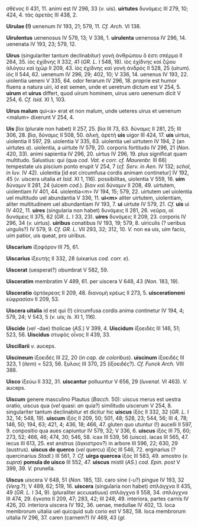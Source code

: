 σθένος II 431, 11. animi est IV 296, 33 (*v.* uis). **uirtutes**
δυνάμεις III 279, 10; 424, 4. τὰς ἀρετάς III 438, 2.

**Uirulae (!)** uenenum IV 193, 21; 579, 11. *Cf. Arch.* VI 138.

**Uirulentus** uenenosus IV 579, 13; V 336, 1. **uirulenta** uenenosa IV
296, 14. uenenata IV 193, 23; 579, 12.

**Uirus** (singulariter tantum declinabitur) γονὴ ἀνθρώπου ὅ ἐστι σπέρμα
II 264, 35. ἰὸς ἐχίδνης II 332, 41 (*GR. L.* I 548, 18). ἰὸς ἐχίδνης καὶ
ζῷου ἀλόγου καὶ ἰχώρ II 209, 43. ἰὸς ἐχίδνης καὶ γονὴ ἀνδρός II 528, 25
(uirum). ἰός II 544, 62. uenenum IV 296, 29; 402, 10; V 336, 14. uenenus
IV 193, 22. uiolentia ueneni V 335, 64. odor ferarum IV 296, 18. proprie
est humor fluens a natura uiri, id est semen, unde et ueretrum dictum
est V 254, 5. **uirum** et **uirus** differt, quod uirum hominem, uirus
uero uenenum dicit V 254, 6. *Cf. Isid.* XI 1, 103.

**Uirus malum** qui\<a\> erat et non malum, unde ueteres uirus et
uenenum \<malum\> dixerunt V 254, 4.

**Uis** βία (plurale non habet) II 257, 25. βία III 73, 63. δύναμις II
281, 25; III 306, 28. βία, δύναμις II 508, 50. ἀλκή, ἀρετή **uis** uigor
III 424, 17. **uis** uirtus, uiolentia II 597, 29. uiolentia V 335, 63.
uiolentia uel uirtutem IV 194, 2 (an uirtutes *a*). uiolentia, a uirtute
IV 579, 20. corporis fortitudo IV 296, 21 (*Non.* 420, 33). animi
sapientia IV 296, 20. uirtus IV 296, 19. plus significat quam multitudo.
Salustius: qui (qua *cod. Vat. e corr. cf. Maurenbr.* III 66) tempestate
uis piscium ponto erupit V 254, 7 (*cf. Serv. in Aen.* IV 132; *schol,
in Iuv.* IV 42). uiolentia [id est circumfusa cordis animam
continetur] IV 192, 45 (*v.* uiscera uitalia *et Isid.* XI 1, 116).
possibilitas, uiolentia V 559, 16. **uim** δύναμιν II 281, 24 (uicem
*cod.*). βίαν καὶ δύναμιν II 208, 49. uirtutem, uiolentiam IV 401, 44.
uiolentia\<m\> IV 194, 15; 579, 22. uirtutem uel uiolentia uel multitudo
uel abundantia V 336, 11. **ui\<m\>** aliter uirtutem, uiolentiam,
aliter multitudinem uel abundantiam IV 193, 7. **ui** uirtute IV 579,
21. *Cf.* **uis** ui IV 402, 11. **uires** (singularia non habet)
δυνάμεις II 281, 26. νεῦρα, αἱ δυνάμεις II 375, 62 (*GR. L.* I 33, 23).
**uires** δυνάμεις II 209, 23. corporis IV 296, 34 (*v.* uirtus).
**uiribus** conatibus IV 193, 19; 579, 8. uiriculis (? ueribus
uirgulis?) IV 579, 9. *Cf. GR. L.* VII 293, 32; 312, 10. *V.* non ea
uis, uim facio, uim patior, uis queat, pro uiribus.

**Uiscarium** ἰξοφόρον III 75, 61.

**Uiscarius** ἰξευτής II 332, 28 (uixarius *cod. corr. e*).

**Uiscerat** (uesperat?) obumbrat V 582, 59.

**Uisceratim** membratim V 489, 61. per uiscera V 648, 43 (*Non.* 183,
19).

**Uisceratio** ἀρτόκρεας II 209, 48. διανομὴ κρέως II 273, 5.
**uiscerationeni** εὐφρασίαν II 209, 53.

**Uiscera uitalia** id est qui (!) circumfusa cordis anima continetur IV
194, 4; 579, 24; V 543, 5 (*v.* uis; *Is.* XI 1, 116).

**Uiscide** (*vel* -dae) tholicae (*AS.*) V 399, 4. **Uiscidum**
ἰξοειδές III 146, 51; 523, 56. **Uiscidus** στυφὸς οἶνος II 439, 33.

**Uiscillarii** *v.* auceps.

**Uiscineum** ἰξοειδές III 22, 20 (*in cap. de coloribus*). **uiscinum**
ἰξοειδές III 323, 1 (*item*) = 523, 56. ξυλοις III 370, 25 (ἰξοειδές?).
*Cf. Funck Arch.* VIII 388.

**Uisco** ἰξεύω II 332, 31. **uiscantur** polluuntur V 656, 29
(*luvenal.* VI 463). *V.* auceps.

**Uiscum** genere masculino Plautus (*Bacch.* 50): uiscus merus est
uestra oratio, uiscus qua (*vel* quasi: *an* quia?) similitudo uiscerum
V 254, 8. singulariter tantum declinabitur et dicitur hic **uiscus**
ἰξός II 332, 32 (*GR. L.* I 32, 14; 548, 19). **uiscum** ἰξός II 209,
50; 501, 48; 528, 23; 544, 56; III 4, 78; 146, 50; 194, 63; 421, 4; 436,
18; 466, 47. gluten quo utuntur (!) aucelli II 597, 9. conpositio qua
aues capiuntur IV 579, 32; V 336, 6. **uiscus** ἰξός III 75, 60; 273,
52; 466, 46; 474, 30; 546, 58. icax III 539, 56 (uisco). iacas III 565,
47. iecus III 613, 25. est anstrus (ἄγκιστρον?) in arbore III 596, 22;
630, 29 (austrus). **uiscus de querco** (*vel* quercu) ἰξός III 546, 72.
erginarius (? quercinarius *Stadl.*) III 561, 7. *Cf.* **uirga quercea**
ἰξός III 583, 49. amostro (*v. supra*) **pomula de uisco** III 552,
47. **uiscus** mistil (*AS.*) *cod. Epin. post* V 399, 39. *V.*
prunella.

**Uiscus** uiscera V 648, 51 (*Non.* 185, 13). caro sine (-u?) pingue IV
193, 32 (*Verg.*?); V 489, 62; 519, 16. **uiscera** (singularia non
habet) σπλάγχνα II 435, 49 (*GR. L.* I 34, 9). (pluraliter accusatiuus)
σπλάγ­χνα II 558, 34. σπλάγχνα III 474, 29. ἔγκατα II 209, 47; 283, 42;
III 248, 49. interiora, partes carnis IV 426, 20. interiora uiscera IV
192, 36. uenae, me­dullae IV 402, 13. loca membrorum uitalia uel quicquid
sub corio est V 582, 58. loca membrorum uitalia IV 296, 37. caren
(carnem?) IV 469, 43 (*gl.*

